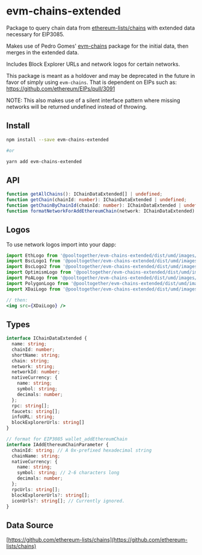 # evm-chains-extended

Package to query chain data from [ethereum-lists/chains](https://github.com/ethereum-lists/chains) with extended data necessary for EIP3085.

Makes use of Pedro Gomes' [evm-chains](https://github.com/pedrouid/evm-chains) package for the initial data, then merges in the extended data.

Includes Block Explorer URLs and network logos for certain networks.

This package is meant as a holdover and may be deprecated in the future in favor of simply using `evm-chains`. That is dependent on EIPs such as: https://github.com/ethereum/EIPs/pull/3091

NOTE: This also makes use of a silent interface pattern where missing networks will be returned undefined instead of throwing.

## Install

```sh
npm install --save evm-chains-extended

#or

yarn add evm-chains-extended
```

## API

```typescript
function getAllChains(): IChainDataExtended[] | undefined;
function getChain(chainId: number): IChainDataExtended | undefined;
function getChainByChainId(chainId: number): IChainDataExtended | undefined;
function formatNetworkForAddEthereumChain(network: IChainDataExtended): IAddEthereumChainParameter;
```

## Logos

To use network logos import into your dapp:

```typescript
import EthLogo from '@pooltogether/evm-chains-extended/dist/umd/images/ethereum-icon.png'
import BscLogo1 from '@pooltogether/evm-chains-extended/dist/umd/images/bsc-icon-1.png'
import BscLogo2 from '@pooltogether/evm-chains-extended/dist/umd/images/bsc-icon-2.png'
import OptimismLogo from '@pooltogether/evm-chains-extended/dist/umd/images/optimism-icon.png'
import PoALogo from '@pooltogether/evm-chains-extended/dist/umd/images/poa-icon.png'
import PolygonLogo from '@pooltogether/evm-chains-extended/dist/umd/images/polygon-icon.png'
import XDaiLogo from '@pooltogether/evm-chains-extended/dist/umd/images/xdai-logo.png'
```

```jsx
// then:
<img src={XDaiLogo} />
```

## Types

```typescript
interface IChainDataExtended {
  name: string;
  chainId: number;
  shortName: string;
  chain: string;
  network: string;
  networkId: number;
  nativeCurrency: {
    name: string;
    symbol: string;
    decimals: number;
  };
  rpc: string[];
  faucets: string[];
  infoURL: string;
  blockExplorerUrls: string[]
}

// format for EIP3085 wallet_addEthereumChain
interface IAddEthereumChainParameter {
  chainId: string; // A 0x-prefixed hexadecimal string
  chainName: string;
  nativeCurrency: {
    name: string;
    symbol: string; // 2-6 characters long
    decimals: number;
  };
  rpcUrls: string[];
  blockExplorerUrls?: string[];
  iconUrls?: string[]; // Currently ignored.
}
```

## Data Source

[https://github.com/ethereum-lists/chains](https://github.com/ethereum-lists/chains)
